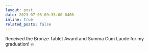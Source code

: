 ```yaml
---
layout: post
date: 2023-07-05 09:35:00-0400
inline: true
related_posts: false
---
```


Received the Bronze Tablet Award and Summa Cum Laude for my graduation! 🔥
